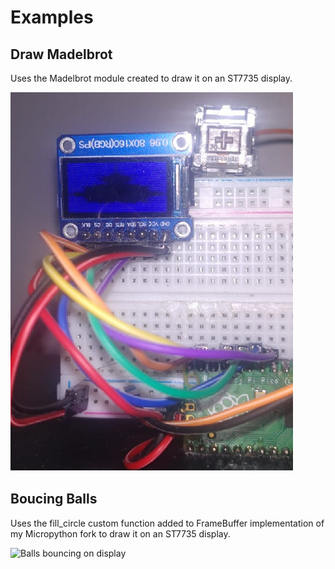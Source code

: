 # Examples

## Draw Madelbrot

Uses the Madelbrot module created to draw it on an ST7735 display.

![Madelbrot draw on display](img/madelbrot.png)

## Boucing Balls

Uses the fill_circle custom function added to FrameBuffer implementation of my Micropython fork to draw it on an ST7735 display.

![Balls bouncing on display](img/bouncing_balls.gif)